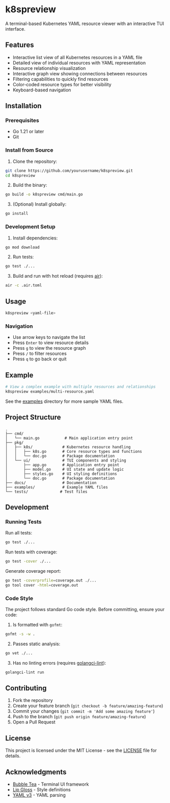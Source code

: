 # k8spreview

A terminal-based Kubernetes YAML resource viewer with an interactive TUI interface.

## Features

- Interactive list view of all Kubernetes resources in a YAML file
- Detailed view of individual resources with YAML representation
- Resource relationship visualization
- Interactive graph view showing connections between resources
- Filtering capabilities to quickly find resources
- Color-coded resource types for better visibility
- Keyboard-based navigation

## Installation

### Prerequisites

- Go 1.21 or later
- Git

### Install from Source

1. Clone the repository:
```bash
git clone https://github.com/yourusername/k8spreview.git
cd k8spreview
```

2. Build the binary:
```bash
go build -o k8spreview cmd/main.go
```

3. (Optional) Install globally:
```bash
go install
```

### Development Setup

1. Install dependencies:
```bash
go mod download
```

2. Run tests:
```bash
go test ./...
```

3. Build and run with hot reload (requires [air](https://github.com/cosmtrek/air)):
```bash
air -c .air.toml
```

## Usage

```bash
k8spreview <yaml-file>
```

### Navigation

- Use arrow keys to navigate the list
- Press `Enter` to view resource details
- Press `g` to view the resource graph
- Press `/` to filter resources
- Press `q` to go back or quit

## Example

```bash
# View a complex example with multiple resources and relationships
k8spreview examples/multi-resource.yaml
```

See the [examples](./examples) directory for more sample YAML files.

## Project Structure

```
.
├── cmd/
│   └── main.go           # Main application entry point
├── pkg/
│   ├── k8s/             # Kubernetes resource handling
│   │   ├── k8s.go       # Core resource types and functions
│   │   └── doc.go       # Package documentation
│   └── ui/              # TUI components and styling
│       ├── app.go       # Application entry point
│       ├── model.go     # UI state and update logic
│       ├── styles.go    # UI styling definitions
│       └── doc.go       # Package documentation
├── docs/                # Documentation
├── examples/            # Example YAML files
└── tests/              # Test files
```

## Development

### Running Tests

Run all tests:
```bash
go test ./...
```

Run tests with coverage:
```bash
go test -cover ./...
```

Generate coverage report:
```bash
go test -coverprofile=coverage.out ./...
go tool cover -html=coverage.out
```

### Code Style

The project follows standard Go code style. Before committing, ensure your code:

1. Is formatted with `gofmt`:
```bash
gofmt -s -w .
```

2. Passes static analysis:
```bash
go vet ./...
```

3. Has no linting errors (requires [golangci-lint](https://golangci-lint.run/)):
```bash
golangci-lint run
```

## Contributing

1. Fork the repository
2. Create your feature branch (`git checkout -b feature/amazing-feature`)
3. Commit your changes (`git commit -m 'Add some amazing feature'`)
4. Push to the branch (`git push origin feature/amazing-feature`)
5. Open a Pull Request

## License

This project is licensed under the MIT License - see the [LICENSE](LICENSE) file for details.

## Acknowledgments

- [Bubble Tea](https://github.com/charmbracelet/bubbletea) - Terminal UI framework
- [Lip Gloss](https://github.com/charmbracelet/lipgloss) - Style definitions
- [YAML v3](https://github.com/go-yaml/yaml) - YAML parsing

